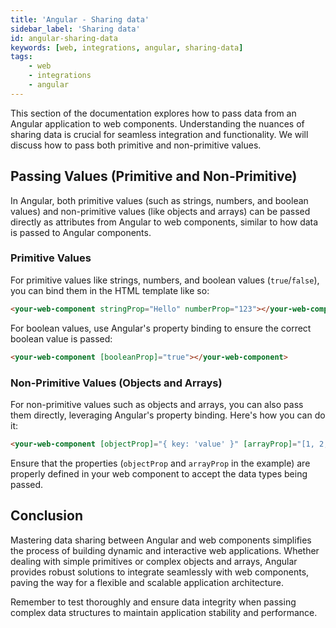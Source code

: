 ```yaml
---
title: 'Angular - Sharing data'
sidebar_label: 'Sharing data'
id: angular-sharing-data
keywords: [web, integrations, angular, sharing-data]
tags:
    - web
    - integrations
    - angular
---
```

This section of the documentation explores how to pass data from an Angular application to web components. Understanding the nuances of sharing data is crucial for seamless integration and functionality. We will discuss how to pass both primitive and non-primitive values.

## Passing Values (Primitive and Non-Primitive)

In Angular, both primitive values (such as strings, numbers, and boolean values) and non-primitive values (like objects and arrays) can be passed directly as attributes from Angular to web components, similar to how data is passed to Angular components.

### Primitive Values
For primitive values like strings, numbers, and boolean values (`true`/`false`), you can bind them in the HTML template like so:

```html
<your-web-component stringProp="Hello" numberProp="123"></your-web-component>
```

For boolean values, use Angular's property binding to ensure the correct boolean value is passed:

```html
<your-web-component [booleanProp]="true"></your-web-component>
```

### Non-Primitive Values (Objects and Arrays)
For non-primitive values such as objects and arrays, you can also pass them directly, leveraging Angular's property binding. Here's how you can do it:

```html
<your-web-component [objectProp]="{ key: 'value' }" [arrayProp]="[1, 2, 3]"></your-web-component>
```

Ensure that the properties (`objectProp` and `arrayProp` in the example) are properly defined in your web component to accept the data types being passed.

## Conclusion

Mastering data sharing between Angular and web components simplifies the process of building dynamic and interactive web applications. Whether dealing with simple primitives or complex objects and arrays, Angular provides robust solutions to integrate seamlessly with web components, paving the way for a flexible and scalable application architecture.

Remember to test thoroughly and ensure data integrity when passing complex data structures to maintain application stability and performance.
